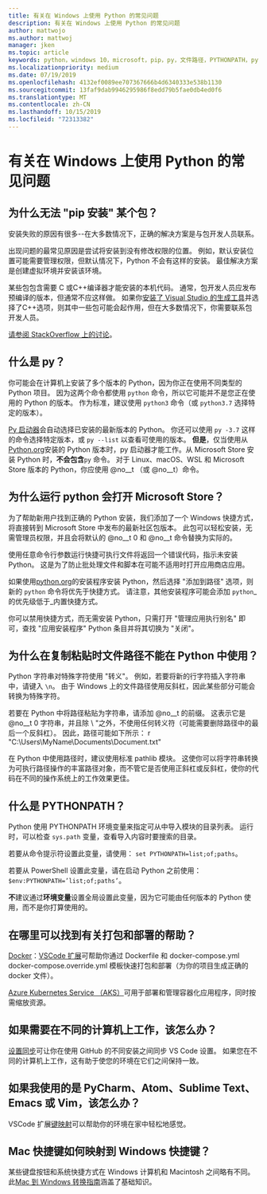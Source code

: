 ```yaml
---
title: 有关在 Windows 上使用 Python 的常见问题
description: 有关在 Windows 上使用 Python 的常见问题
author: mattwojo
ms.author: mattwoj
manager: jken
ms.topic: article
keywords: python，windows 10，microsoft，pip，py，文件路径，PYTHONPATH，python 部署，python 打包
ms.localizationpriority: medium
ms.date: 07/19/2019
ms.openlocfilehash: 4132ef0089ee707367666b4d6340333e538b1130
ms.sourcegitcommit: 13faf9dab9946295986f8edd79b5fae0db4ed0f6
ms.translationtype: MT
ms.contentlocale: zh-CN
ms.lasthandoff: 10/15/2019
ms.locfileid: "72313382"
---
```

# <a name="frequently-asked-questions-about-using-python-on-windows"></a>有关在 Windows 上使用 Python 的常见问题

## <a name="why-cant-i-pip-install-a-certain-package"></a>为什么无法 "pip 安装" 某个包？

安装失败的原因有很多--在大多数情况下，正确的解决方案是与包开发人员联系。

出现问题的最常见原因是尝试将安装到没有修改权限的位置。 例如，默认安装位置可能需要管理权限，但默认情况下，Python 不会有这样的安装。 最佳解决方案是创建虚拟环境并安装该环境。

某些包包含需要 C 或C++编译器才能安装的本机代码。 通常，包开发人员应发布预编译的版本，但通常不应这样做。 如果你[安装了 Visual Studio 的生成工具](https://visualstudio.microsoft.com/downloads/#build-tools-for-visual-studio-2019)并选择了C++选项，则其中一些包可能会起作用，但在大多数情况下，你需要联系包开发人员。

[请参阅 StackOverflow 上的讨论](https://stackoverflow.com/questions/4750806/how-do-i-install-pip-on-windows/12476379)。

## <a name="what-is-pyexe"></a>什么是 py？

你可能会在计算机上安装了多个版本的 Python，因为你正在使用不同类型的 Python 项目。 因为这两个命令都使用 `python` 命令，所以它可能并不是您正在使用的 Python 的版本。 作为标准，建议使用 `python3` 命令（或 `python3.7` 选择特定的版本）。

[Py 启动器](https://docs.python.org/3/using/windows.html#launcher)会自动选择已安装的最新版本的 Python。 你还可以使用 `py -3.7` 这样的命令选择特定版本，或 `py --list` 以查看可使用的版本。 **但是**，仅当使用从[Python.org](https://www.python.org/downloads/windows/)安装的 Python 版本时，py 启动器才能工作。从 Microsoft Store 安装 Python 时，**不会包含**`py` 命令。 对于 Linux、macOS、WSL 和 Microsoft Store 版本的 Python，你应使用 @no__t （或 @no__t）命令。

## <a name="why-does-running-pythonexe-open-the-microsoft-store"></a>为什么运行 python 会打开 Microsoft Store？

为了帮助新用户找到正确的 Python 安装，我们添加了一个 Windows 快捷方式，将直接转到 Microsoft Store 中发布的最新社区包版本。 此包可以轻松安装，无需管理员权限，并且会将默认的 @no__t 0 和 @no__t 命令替换为实际的。

使用任意命令行参数运行快捷可执行文件将返回一个错误代码，指示未安装 Python。 这是为了防止批处理文件和脚本在可能不适用时打开应用商店应用。

如果使用[python.org](https://www.python.org/downloads/windows/)的安装程序安装 Python，然后选择 "添加到路径" 选项，则新的 `python` 命令将优先于快捷方式。 请注意，其他安装程序可能会添加 `python`_的优先级低于_内置快捷方式。

你可以禁用快捷方式，而无需安装 Python，只需打开 "管理应用执行别名" 即可，查找 "应用安装程序" Python 条目并将其切换为 "关闭"。

## <a name="why-dont-file-paths-work-in-python-when-i-copy-paste-them"></a>为什么在复制粘贴时文件路径不能在 Python 中使用？

Python 字符串对特殊字符使用 "转义"。 例如，若要将新的行字符插入字符串中，请键入 `\n`。 由于 Windows 上的文件路径使用反斜杠，因此某些部分可能会转换为特殊字符。

若要在 Python 中将路径粘贴为字符串，请添加 @no__t 的前缀。 这表示它是 @no__t 0 字符串，并且除 \ "之外，不使用任何转义符（可能需要删除路径中的最后一个反斜杠）。 因此，路径可能如下所示： r "C:\Users\MyName\Documents\Document.txt"

在 Python 中使用路径时，建议使用标准 pathlib 模块。 这使你可以将字符串转换为可执行路径操作的丰富路径对象，而不管它是否使用正斜杠或反斜杠，使你的代码在不同的操作系统上的工作效果更佳。

## <a name="what-is-pythonpath"></a>什么是 PYTHONPATH？

Python 使用 PYTHONPATH 环境变量来指定可从中导入模块的目录列表。 运行时，可以检查 `sys.path` 变量，查看导入内容时要搜索的目录。

若要从命令提示符设置此变量，请使用： `set PYTHONPATH=list;of;paths`。

若要从 PowerShell 设置此变量，请在启动 Python 之前使用： `$env:PYTHONPATH=’list;of;paths’`。

**不**建议通过**环境变量**设置全局设置此变量，因为它可能由任何版本的 Python 使用，而不是你打算使用的。

## <a name="where-can-i-find-help-with-packaging-and-deployment"></a>在哪里可以找到有关打包和部署的帮助？

[Docker](https://code.visualstudio.com/docs/azure/docker)：[VSCode 扩展](https://code.visualstudio.com/docs/azure/docker)可帮助你通过 Dockerfile 和 docker-compose.yml docker-compose.override.yml 模板快速打包和部署（为你的项目生成正确的 docker 文件）。

[Azure Kubernetes Service （AKS）](https://docs.microsoft.com/azure/aks/)可用于部署和管理容器化应用程序，同时按需缩放资源。

## <a name="what-if-i-need-to-work-across-different-machines"></a>如果需要在不同的计算机上工作，该怎么办？

[设置同步](https://marketplace.visualstudio.com/items?itemName=Shan.code-settings-sync)可让你在使用 GitHub 的不同安装之间同步 VS Code 设置。 如果您在不同的计算机上工作，这有助于使您的环境在它们之间保持一致。

## <a name="what-if-im-used-to-using-pycharm-atom-sublime-text-emacs-or-vim"></a>如果我使用的是 PyCharm、Atom、Sublime Text、Emacs 或 Vim，该怎么办？

VSCode 扩展[键映射](https://marketplace.visualstudio.com/search?target=VSCode&category=Keymaps&sortBy=Downloads)可以帮助你的环境在家中轻松地感觉。

## <a name="how-do-mac-shortcut-keys-map-to-windows-shortcut-keys"></a>Mac 快捷键如何映射到 Windows 快捷键？

某些键盘按钮和系统快捷方式在 Windows 计算机和 Macintosh 之间略有不同。 此[Mac 到 Windows 转换指南](../dev-environment/mac-to-windows.md)涵盖了基础知识。
